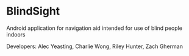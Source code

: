 # BlindSight
Android application for navigation aid intended for use of blind people indoors

Developers:
Alec Yeasting, Charlie Wong, Riley Hunter, Zach Gherman
